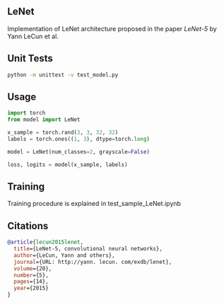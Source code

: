 ## LeNet

Implementation of LeNet architecture proposed in the paper _LeNet-5_ by Yann LeCun et al.

## Unit Tests

```bash
python -m unittest -v test_model.py
```

## Usage

```python
import torch
from model import LeNet

x_sample = torch.rand(3, 3, 32, 32)
labels = torch.ones((1, 3), dtype=torch.long)

model = LeNet(num_classes=2, grayscale=False)

loss, logits = model(x_sample, labels)
```

## Training

Training procedure is explained in test_sample_LeNet.ipynb

## Citations

```bibtex
@article{lecun2015lenet,
  title={LeNet-5, convolutional neural networks},
  author={LeCun, Yann and others},
  journal={URL: http://yann. lecun. com/exdb/lenet},
  volume={20},
  number={5},
  pages={14},
  year={2015}
}
```
